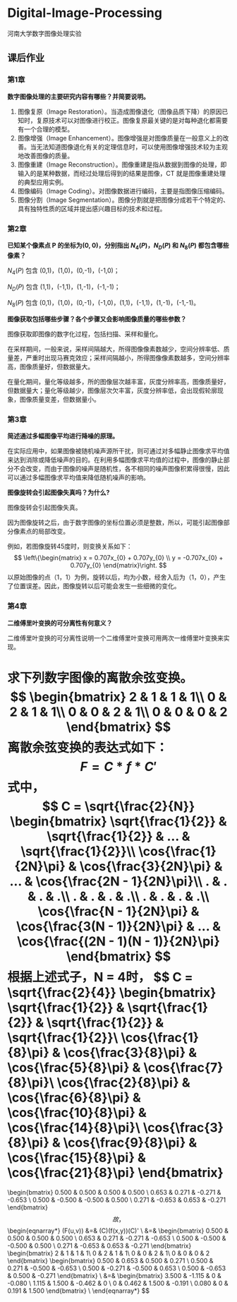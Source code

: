 # Digital-Image-Processing
河南大学数字图像处理实验

## 课后作业

### 第1章

**数字图像处理的主要研究内容有哪些？并简要说明。**

1. 图像复原（Image Restoration）。当造成图像退化（图像品质下降）的原因已知时，复原技术可以对图像进行校正。图像复原最关键的是对每种退化都需要有一个合理的模型。
2. 图像增强（Image Enhancement）。图像增强是对图像质量在一般意义上的改善。当无法知道图像退化有关的定理信息时，可以使用图像增强技术较为主观地改善图像的质量。
3. 图像重建（Image Reconstruction）。图像重建是指从数据到图像的处理，即输入的是某种数据，而经过处理后得到的结果是图像，CT 就是图像重建处理的典型应用实例。
4. 图像编码（Image Coding）。对图像数据进行编码，主要是指图像压缩编码。
5. 图像分割（Image Segmentation）。图像分割就是把图像分成若干个特定的、具有独特性质的区域并提出感兴趣目标的技术和过程。

### 第2章

**已知某个像素点 P 的坐标为(0, 0)，分别指出 $N_{4}(P)$，$N_{D}(P)$ 和 $N_{8}(P)$ 都包含哪些像素？**

$N_{4}(P)$ 包含 (0,1)，(1,0)，(0,-1)，(-1,0)； 

$N_{D}(P)$ 包含 (1,1)，(-1,1)，(1,-1)，(-1,-1)； 

$N_{8}(P)$ 包含 (0,1)，(1,0)，(0,-1)，(-1,0)，(1,1)，(-1,1)，(1,-1)，(-1,-1)。

**图像获取包括哪些步骤？各个步骤又会影响图像质量的哪些参数？**

图像获取即图像的数字化过程，包括扫描、采样和量化。

在采样期间，一般来说，采样间隔越大，所得图像像素数越少，空间分辨率低、质量差，严重时出现马赛克效应；采样间隔越小，所得图像像素数越多，空间分辨率高，图像质量好，但数据量大。

在量化期间，量化等级越多，所的图像层次越丰富，灰度分辨率高，图像质量好，但数据量大；量化等级越少，图像层次欠丰富，灰度分辨率低，会出现假轮廓现象，图像质量变差，但数据量小。

### 第3章

**简述通过多幅图像平均进行降噪的原理。**

在实际应用中，如果图像被随机噪声源所干扰，则可通过对多幅静止图像求平均值来达到消除或降低噪声的目的。在利用多幅图像求平均值的过程中，图像的静止部分不会改变，而由于图像的噪声是随机性，各不相同的噪声图像积累得很慢，因此可以通过多幅图像求平均值来降低随机噪声的影响。

**图像旋转会引起图像失真吗？为什么?**

图像旋转会引起图像失真。

因为图像旋转之后，由于数字图像的坐标位置必须是整数，所以，可能引起图像部分像素点的局部改变。

例如，若图像旋转45度时，则变换关系如下：
$$
\left\{\begin{matrix}
x = 0.707x_{0} + 0.707y_{0}  \\ 
y = -0.707x_{0} + 0.707y_{0}  
\end{matrix}\right.
$$
以原始图像的点（1，1）为例，旋转以后，均为小数，经舍入后为（1，0），产生了位置误差。因此，图像旋转以后可能会发生一些细微的变化。

### 第4章

**二维傅里叶变换的可分离性有何意义？**

二维傅里叶变换的可分离性说明一个二维傅里叶变换可用两次一维傅里叶变换来实现。

**求下列数字图像的离散余弦变换。**
$$
\begin{bmatrix}
2 & 1 & 1 & 1\\ 
0 & 2 & 1 & 1\\ 
0 & 0 & 2 & 1\\ 
0 & 0 & 0 & 2
\end{bmatrix}
$$
离散余弦变换的表达式如下：
$$
F = C * f * C'
$$
式中，
$$
C = \sqrt{\frac{2}{N}}
\begin{bmatrix}
\sqrt{\frac{1}{2}} & \sqrt{\frac{1}{2}} & ... & \sqrt{\frac{1}{2}}\\ 
\cos{\frac{1}{2N}\pi} & \cos{\frac{3}{2N}\pi} & ... & \cos{\frac{2N - 1}{2N}\pi}\\ 
. & . & . & .\\ 
. & . & . & .\\ 
. & . & . & .\\ 
\cos{\frac{N - 1}{2N}\pi} & \cos{\frac{3(N - 1)}{2N}\pi} & ... & \cos{\frac{(2N - 1)(N - 1)}{2N}\pi}
\end{bmatrix}
$$
根据上述式子，N = 4时，
$$
C = \sqrt{\frac{2}{4}}
\begin{bmatrix}
\sqrt{\frac{1}{2}} & \sqrt{\frac{1}{2}} & \sqrt{\frac{1}{2}} & \sqrt{\frac{1}{2}}\\ 
\cos{\frac{1}{8}\pi} & \cos{\frac{3}{8}\pi} & \cos{\frac{5}{8}\pi} & \cos{\frac{7}{8}\pi}\\ 
\cos{\frac{2}{8}\pi} & \cos{\frac{6}{8}\pi} & \cos{\frac{10}{8}\pi} & \cos{\frac{14}{8}\pi}\\ 
\cos{\frac{3}{8}\pi} & \cos{\frac{9}{8}\pi} & \cos{\frac{15}{8}\pi} & \cos{\frac{21}{8}\pi}
\end{bmatrix}
=
\begin{bmatrix}
0.500 & 0.500 & 0.500 & 0.500 \\
0.653 & 0.271 & -0.271 & -0.653 \\
0.500 & -0.500 & -0.500 & 0.500 \\
0.271 & -0.653 & 0.653 & -0.271
\end{bmatrix}
$$
故，
$$
\begin{eqnarray*}
(F(u,v)) &=& (C)(f(x,y))(C)' \\
&=&
\begin{bmatrix}
0.500 & 0.500 & 0.500 & 0.500 \\
0.653 & 0.271 & -0.271 & -0.653 \\
0.500 & -0.500 & -0.500 & 0.500 \\
0.271 & -0.653 & 0.653 & -0.271
\end{bmatrix}
\begin{bmatrix}
2 & 1 & 1 & 1\\ 
0 & 2 & 1 & 1\\ 
0 & 0 & 2 & 1\\ 
0 & 0 & 0 & 2
\end{bmatrix}
\begin{bmatrix}
0.500 & 0.653 & 0.500 & 0.271 \\
0.500 & 0.271 & -0.500 & -0.653 \\
0.500 & -0.271 & -0.500 & 0.653 \\
0.500 & -0.653 & 0.500 & -0.271
\end{bmatrix} \\
&=&
\begin{bmatrix}
3.500 & -1.115 & 0 & -0.080 \\
1.115 & 1.500 & -0.462 & 0 \\
0 & 0.462 & 1.500 & -0.191 \\
0.080 & 0 & 0.191 & 1.500
\end{bmatrix} \\
\end{eqnarray*}
$$
















